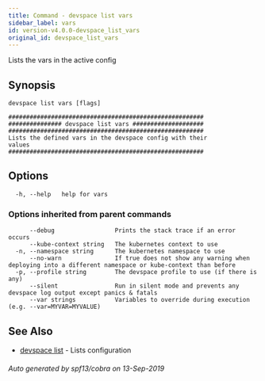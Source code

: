 ```yaml
---
title: Command - devspace list vars
sidebar_label: vars
id: version-v4.0.0-devspace_list_vars
original_id: devspace_list_vars
---
```



Lists the vars in the active config

## Synopsis


```
devspace list vars [flags]
```

```
#######################################################
############### devspace list vars ####################
#######################################################
Lists the defined vars in the devspace config with their
values
#######################################################
```
## Options

```
  -h, --help   help for vars
```

### Options inherited from parent commands

```
      --debug                 Prints the stack trace if an error occurs
      --kube-context string   The kubernetes context to use
  -n, --namespace string      The kubernetes namespace to use
      --no-warn               If true does not show any warning when deploying into a different namespace or kube-context than before
  -p, --profile string        The devspace profile to use (if there is any)
      --silent                Run in silent mode and prevents any devspace log output except panics & fatals
      --var strings           Variables to override during execution (e.g. --var=MYVAR=MYVALUE)
```

## See Also

* [devspace list](../../cli/commands/devspace_list)	 - Lists configuration

###### Auto generated by spf13/cobra on 13-Sep-2019
